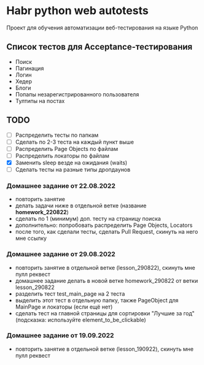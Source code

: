 # Habr python web autotests

Проект для обучения автоматизации веб-тестирования на языке Python

## Список тестов для Acceptance-тестирования

- Поиск
- Пагинация
- Логин
- Хедер
- Блоги
- Попапы незарегистрированного пользователя
- Тултипы на постах

## TODO

- [ ] Распределить тесты по папкам
- [ ] Сделать по 2-3 теста на каждый пункт выше
- [ ] Распределить Page Objects по файлам
- [ ] Распределить локаторы по файлам
- [x] Заменить sleep везде на ожидания (waits)
- [ ] Сделать тесты на разные типы дропдаунов

### Домашнее задание от 22.08.2022

- повторить занятие
- делать задачи ниже в отдельной ветке (название **homework_220822**)
- сделать по 1 (минимум) доп. тесту на страницу поиска
- дополнительно: попробовать распределить Page Objects, Locators
- после того, как сделали тесты, сделать Pull Request, скинуть на него мне ссылку

### Домашнее задание от 29.08.2022

- повторить занятие в отдельной ветке (lesson_290822), скинуть мне пулл реквест
- домашнее задание делать в новой ветке homework_290822 от ветки lesson_290822
- разделить тест test_main_page на 2 теста 
- выделить этот тест в отдельную папку, также PageObject для MainPage и локаторы (если ещё нет)
- сделать тест на главной страницы для сортировки "Лучшие за год" (подсказка: используйте element_to_be_clickable)

### Домашнее задание от 19.09.2022

- повторить занятие в отдельной ветке (lesson_190922), скинуть мне пулл реквест